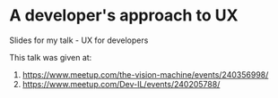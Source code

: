 # A developer's approach to UX
Slides for my talk - UX for developers

This talk was given at:
1. https://www.meetup.com/the-vision-machine/events/240356998/
2. https://www.meetup.com/Dev-IL/events/240205788/
